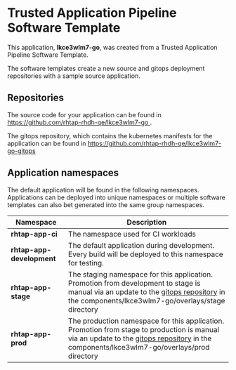 # Trusted Application Pipeline Software Template

This application, **lkce3wlm7-go**, was created from a Trusted Application Pipeline Software Template.

The software templates create a new source and gitops deployment repositories with a sample source application. 

## Repositories

The source code for your application can be found in [https://github.com/rhtap-rhdh-qe/lkce3wlm7-go ](https://github.com/rhtap-rhdh-qe/lkce3wlm7-go ).
 
The gitops repository, which contains the kubernetes manifests for the application can be found in 
[https://github.com/rhtap-rhdh-qe/lkce3wlm7-go-gitops ](https://github.com/rhtap-rhdh-qe/lkce3wlm7-go-gitops ) 

## Application namespaces 

The default application will be found in the following namespaces. Applications can be deployed into unique namespaces or multiple software templates can also bet generated into the same group namespaces.  

|  Namespace   |  Description   |  
| -------- | -------- |
| **rhtap-app-ci** | The namespace used for CI workloads |
| **rhtap-app-development** | The default application during development. Every build will be deployed to this namespace for testing. |
| **rhtap-app-stage** | The staging namespace for this application. Promotion from development to stage is manual via an update to the [gitops repository](https://github.com/rhtap-rhdh-qe/lkce3wlm7-go-gitops ) in the components/lkce3wlm7-go/overlays/stage directory |
| **rhtap-app-prod** | The production namespace for this application. Promotion from stage to production is manual via an update to the [gitops repository](https://github.com/rhtap-rhdh-qe/lkce3wlm7-go-gitops ) in the components/lkce3wlm7-go/overlays/prod directory |